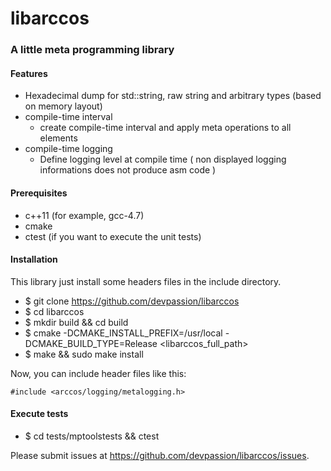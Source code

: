 libarccos
=========

### A little meta programming library


#### Features

* Hexadecimal dump for std::string, raw string and arbitrary types (based on memory layout)
* compile-time interval
    * create compile-time interval and apply meta operations to all elements
* compile-time logging
    * Define logging level at compile time ( non displayed logging informations does not produce asm code )

    
#### Prerequisites

* c++11 (for example, gcc-4.7)
* cmake
* ctest (if you want to execute the unit tests)

    
#### Installation 

This library just install some headers files in the include directory.

* $ git clone https://github.com/devpassion/libarccos
* $ cd libarccos
* $ mkdir build && cd build
* $ cmake -DCMAKE\_INSTALL\_PREFIX=/usr/local -DCMAKE\_BUILD\_TYPE=Release &lt;libarccos\_full\_path&gt;
* $ make && sudo make install

Now, you can include header files like this:

`#include <arccos/logging/metalogging.h>`



#### Execute tests

* $ cd tests/mptoolstests && ctest



Please submit issues at https://github.com/devpassion/libarccos/issues.

